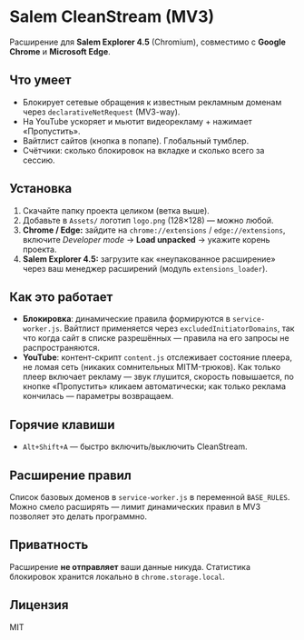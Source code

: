 # Salem CleanStream (MV3)
Расширение для **Salem Explorer 4.5** (Chromium), совместимо с **Google Chrome** и **Microsoft Edge**.

## Что умеет
- Блокирует сетевые обращения к известным рекламным доменам через `declarativeNetRequest` (MV3-way).
- На YouTube ускоряет и мьютит видеорекламу + нажимает «Пропустить».
- Вайтлист сайтов (кнопка в попапе). Глобальный тумблер.
- Счётчики: сколько блокировок на вкладке и сколько всего за сессию.

## Установка
1. Скачайте папку проекта целиком (ветка выше).
2. Добавьте в `Assets/` логотип `logo.png` (128×128) — можно любой.
3. **Chrome / Edge:** зайдите на `chrome://extensions` / `edge://extensions`, включите *Developer mode* → **Load unpacked** → укажите корень проекта.
4. **Salem Explorer 4.5:** загрузите как «неупакованное расширение» через ваш менеджер расширений (модуль `extensions_loader`).

## Как это работает
- **Блокировка**: динамические правила формируются в `service-worker.js`. Вайтлист применяется через `excludedInitiatorDomains`, так что когда сайт в списке разрешённых — правила на его запросы не распространяются.
- **YouTube**: контент-скрипт `content.js` отслеживает состояние плеера, не ломая сеть (никаких сомнительных MITM-трюков). Как только плеер включает рекламу — звук глушится, скорость повышается, по кнопке «Пропустить» кликаем автоматически; как только реклама кончилась — параметры возвращаем.

## Горячие клавиши
- `Alt+Shift+A` — быстро включить/выключить CleanStream.

## Расширение правил
Список базовых доменов в `service-worker.js` в переменной `BASE_RULES`. Можно смело расширять — лимит динамических правил в MV3 позволяет это делать программно.

## Приватность
Расширение **не отправляет** ваши данные никуда. Статистика блокировок хранится локально в `chrome.storage.local`.

## Лицензия
MIT
